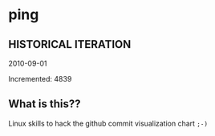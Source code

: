 # ping

## HISTORICAL ITERATION
2010-09-01

Incremented: 4839

## What is this?? 
Linux skills to hack the github commit visualization chart `;-)`
